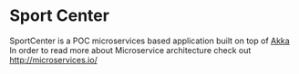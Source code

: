 Sport Center
================
SportCenter is a POC microservices based application built on top of [Akka](akka.io)
In order to read more about Microservice architecture check out http://microservices.io/